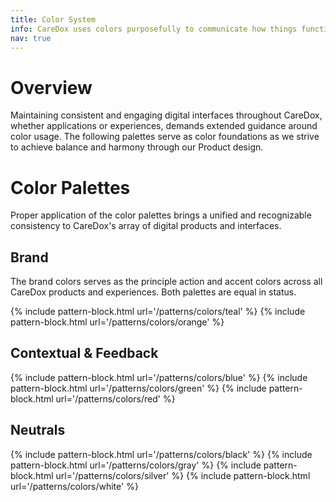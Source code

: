 ```yaml
---
title: Color System
info: CareDox uses colors purposefully to communicate how things function in the interface. This helps us create visual patterns that can make interacting with our products easier and more predictable for users.
nav: true
---
```

# Overview
Maintaining consistent and engaging digital interfaces throughout CareDox, whether applications or experiences, demands extended guidance around color usage. The following palettes serve as color foundations as we strive to achieve balance and harmony through our Product design.

# Color Palettes

Proper application of the color palettes brings a unified and recognizable consistency to CareDox's array of digital products and interfaces.

## Brand
The brand colors serves as the principle action and accent colors across all CareDox products and experiences. Both palettes are equal in status.

{% include pattern-block.html url='/patterns/colors/teal' %}
{% include pattern-block.html url='/patterns/colors/orange' %}

## Contextual & Feedback
{% include pattern-block.html url='/patterns/colors/blue' %}
{% include pattern-block.html url='/patterns/colors/green' %}
{% include pattern-block.html url='/patterns/colors/red' %}

## Neutrals
{% include pattern-block.html url='/patterns/colors/black' %}
{% include pattern-block.html url='/patterns/colors/gray' %}
{% include pattern-block.html url='/patterns/colors/silver' %}
{% include pattern-block.html url='/patterns/colors/white' %}
